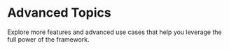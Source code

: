 # Advanced Topics

Explore more features and advanced use cases that help you leverage the full power of the framework.